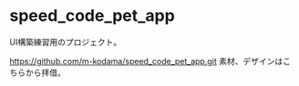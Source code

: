 # speed_code_pet_app

UI構築練習用のプロジェクト。

https://github.com/m-kodama/speed_code_pet_app.git
素材、デザインはこちらから拝借。
